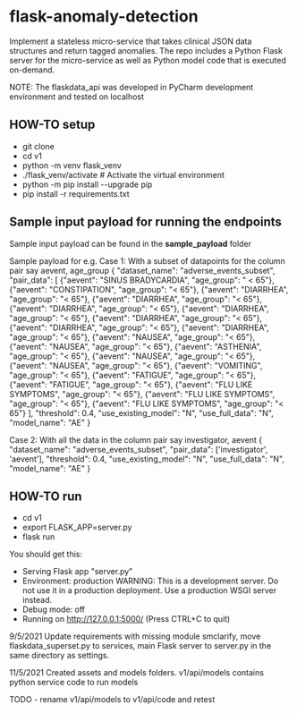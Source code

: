 # flask-anomaly-detection
Implement a stateless micro-service that takes clinical JSON data structures and return tagged anomalies.
The repo includes a Python Flask server for the micro-service as well as
Python model code that is executed on-demand.


NOTE: The flaskdata_api was developed in PyCharm development environment and tested on localhost

## HOW-TO setup
- git clone
- cd v1
- python -m venv flask_venv
- ./flask_venv/activate  # Activate the virtual environment
- python -m pip install --upgrade pip
- pip install -r requirements.txt

## Sample input payload for running the endpoints
Sample input payload can be found in the **sample_payload** folder

   Sample payload for e.g.
   Case 1: With a subset of datapoints for the column pair say aevent, age_group
    {
    "dataset_name": "adverse_events_subset",
    "pair_data": [
        {"aevent": "SINUS BRADYCARDIA", "age_group": " < 65"},
        {"aevent": "CONSTIPATION", "age_group": "< 65"},
        {"aevent": "DIARRHEA", "age_group": "< 65"},
        {"aevent": "DIARRHEA", "age_group": "< 65"},
        {"aevent": "DIARRHEA", "age_group": "< 65"},
        {"aevent": "DIARRHEA", "age_group": "< 65"},
        {"aevent": "DIARRHEA", "age_group": "< 65"},
        {"aevent": "DIARRHEA", "age_group": "< 65"},
        {"aevent": "DIARRHEA", "age_group": "< 65"},
        {"aevent": "NAUSEA", "age_group": "< 65"},
        {"aevent": "NAUSEA", "age_group": "< 65"},
        {"aevent": "ASTHENIA", "age_group": "< 65"},
        {"aevent": "NAUSEA", "age_group": "< 65"},
        {"aevent": "NAUSEA", "age_group": "< 65"},
        {"aevent": "VOMITING", "age_group": "< 65"},
        {"aevent": "FATIGUE", "age_group": "< 65"},
        {"aevent": "FATIGUE", "age_group": "< 65"},
        {"aevent": "FLU LIKE SYMPTOMS", "age_group": "< 65"},
        {"aevent": "FLU LIKE SYMPTOMS", "age_group": "< 65"},
        {"aevent": "FLU LIKE SYMPTOMS", "age_group": "< 65"}
    ],
    "threshold": 0.4,
    "use_existing_model": "N",
    "use_full_data": "N",
    "model_name": "AE"
}

Case 2: With all the data in the column pair say investigator, aevent
     {
    "dataset_name": "adverse_events_subset",
    "pair_data": ['investigator', 'aevent'],
    "threshold": 0.4,
    "use_existing_model": "N",
    "use_full_data": "N",
    "model_name": "AE"
	}

## HOW-TO run
- cd v1
- export FLASK_APP=server.py
- flask run

You should get this:
 * Serving Flask app "server.py"
 * Environment: production
   WARNING: This is a development server. Do not use it in a production deployment.
   Use a production WSGI server instead.
 * Debug mode: off
 * Running on http://127.0.0.1:5000/ (Press CTRL+C to quit)

9/5/2021
Update requirements with missing module smclarify, move  flaskdata_superset.py to services, main Flask server to server.py in the same directory as settings.


11/5/2021
Created assets and models folders.
v1/api/models contains python service code to run models

TODO - rename v1/api/models to v1/api/code and retest
